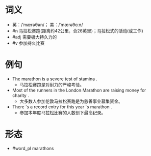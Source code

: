 # 词义
- 英：/ˈmærəθən/； 美：/ˈmærəθɑːn/
- #n 马拉松赛跑(距离约42公里，合26英里)；马拉松式的活动(或工作)
- #adj 需要极大持久力的
- #v 参加持久比赛
# 例句
- The marathon is a severe test of stamina .
	- 马拉松赛跑是对耐力的严峻考验。
- Most of the runners in the London Marathon are raising money for charity .
	- 大多数人参加伦敦马拉松赛跑是为慈善事业募集资金。
- There 's a record entry for this year 's marathon .
	- 参加本年度马拉松比赛的人数创下最高纪录。
# 形态
- #word_pl marathons
